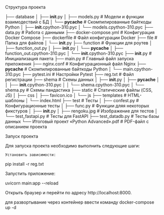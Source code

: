 Структура проекта

├── database
│   ├── __init__.py
│   ├── models.py             # Модели и функции взаимодествий с БД
│   └── __pycache__           # Скомпилированные байткоды Python
│       ├── __init__.cpython-310.pyc
│       └── models.cpython-310.pyc
├── data.py                   # Работа с данными
├── docker-compose.yml        # Конфигурация Docker Compose
├── dockerfile                # Файл конфигурации Docker
├── file                      # Папка для файлов
│   └── __init__.py
├── function                  # Функции для роутев
│   ├── function_out.py
│   ├── __init__.py
│   └── __pycache__
│       ├── function_out.cpython-310.pyc
│       └── __init__.cpython-310.pyc
├── __init__.py               # Инициализация пакета
├── main.py                   # Главный файл запуска приложения
├── nginx.conf                # Конфигурационный файл Nginx
├── __pycache__               # Скомпилированные байткоды Python
│   └── main.cpython-310.pyc
├── pytest.ini                # Настройки Pytest
├── reg.txt                   # Файл регистрации
├── shema                     # Схемы данных
│   ├── __init__.py
│   ├── __pycache__
│   │   ├── __init__.cpython-310.pyc
│   │   └── shema.cpython-310.pyc
│   └── shema.py              # Схемы пандастика
├── static                    # Статические файлы (CSS, JS)
│   ├── css
│   ├── favicon.ico
│   └── js
├── templates                 # HTML-шаблоны
│   └── index.html
├── test                      # Тесты
│   ├── confest.py            # Конфигурационные тесты
│   ├── func.py               # Функции дляя некоторых фикстуров
│   ├── __init__.py
│   ├── rengoku.jpg           # Изображение для тестов
│   └── test_fastapi.py       # Тесты для FastAPI
├── test_datadb.py            # Тесты базы данных
└── Итоговый проект «Python Advanced».pdf  # PDF-файл с описанием проекта

Запуск проекта

Для запуска проекта необходимо выполнить следующие шаги:

    Установить зависимости:

pip install -r reg.txt

Запустить приложение:

uvicorn main:app --reload

Открыть браузер и перейти по адресу http://localhost:8000.


для развортывание через контейнер ввести команду docker-compose up -d
